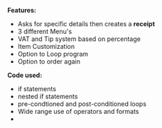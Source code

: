 **Features:**

* Asks for specific details then creates a **receipt**
* 3 different Menu's
* VAT and Tip system based on percentage
* Item Customization
* Option to Loop program
* Option to order again

**Code used:**

* if statements
* nested if statements
* pre-condtioned and post-conditioned loops
* Wide range use of operators and formats
* 




